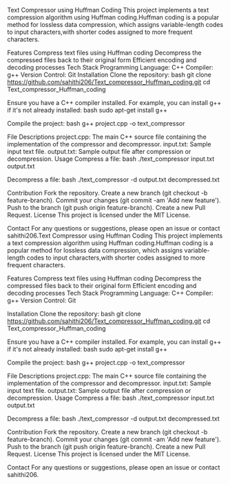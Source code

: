 Text Compressor using Huffman Coding
This project implements a text compression algorithm using Huffman coding.Huffman coding is a popular method for lossless data compression, which assigns variable-length codes to input characters,with shorter codes assigned to more frequent characters.

Features
Compress text files using Huffman coding
Decompress the compressed files back to their original form
Efficient encoding and decoding processes
Tech Stack
Programming Language: C++
Compiler: g++
Version Control: Git
Installation
Clone the repository: bash git clone https://github.com/sahithi206/Text_compressor_Huffman_coding.git cd Text_compressor_Huffman_coding

Ensure you have a C++ compiler installed. For example, you can install g++ if it's not already installed: bash sudo apt-get install g++

Compile the project: bash g++ project.cpp -o text_compressor

File Descriptions
project.cpp: The main C++ source file containing the implementation of the compressor and decompressor.
input.txt: Sample input text file.
output.txt: Sample output file after compression or decompression.
Usage
Compress a file: bash ./text_compressor input.txt output.txt

Decompress a file: bash ./text_compressor -d output.txt decompressed.txt

Contribution
Fork the repository.
Create a new branch (git checkout -b feature-branch).
Commit your changes (git commit -am 'Add new feature').
Push to the branch (git push origin feature-branch).
Create a new Pull Request.
License
This project is licensed under the MIT License.

Contact
For any questions or suggestions, please open an issue or contact sahithi206.Text Compressor using Huffman Coding
This project implements a text compression algorithm using Huffman coding.Huffman coding is a popular method for lossless data compression, which assigns variable-length codes to input characters,with shorter codes assigned to more frequent characters.

Features
Compress text files using Huffman coding
Decompress the compressed files back to their original form
Efficient encoding and decoding processes
Tech Stack
Programming Language: C++
Compiler: g++
Version Control: Git

Installation
Clone the repository: bash git clone https://github.com/sahithi206/Text_compressor_Huffman_coding.git cd Text_compressor_Huffman_coding

Ensure you have a C++ compiler installed. For example, you can install g++ if it's not already installed: bash sudo apt-get install g++

Compile the project: bash g++ project.cpp -o text_compressor

File Descriptions
project.cpp: The main C++ source file containing the implementation of the compressor and decompressor.
input.txt: Sample input text file.
output.txt: Sample output file after compression or decompression.
Usage
Compress a file: bash ./text_compressor input.txt output.txt

Decompress a file: bash ./text_compressor -d output.txt decompressed.txt

Contribution
Fork the repository.
Create a new branch (git checkout -b feature-branch).
Commit your changes (git commit -am 'Add new feature').
Push to the branch (git push origin feature-branch).
Create a new Pull Request.
License
This project is licensed under the MIT License.

Contact
For any questions or suggestions, please open an issue or contact sahithi206.